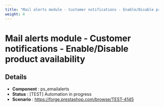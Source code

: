 ```yaml
---
title: "Mail alerts module - Customer notifications - Enable/Disable product availability"
weight: 4
---
```


# Mail alerts module - Customer notifications - Enable/Disable product availability
## Details
* **Component** : ps_emailalerts
* **Status** : [TEST] Automation in progress
* **Scenario** : https://forge.prestashop.com/browse/TEST-4145


